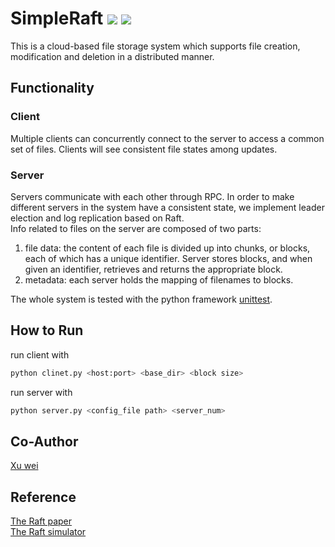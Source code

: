 # SimpleRaft ![](https://img.shields.io/github/license/joker452/SimpleRaft) ![](https://img.shields.io/badge/python-3.6%2B-blue)

This is a cloud-based file storage system which supports file creation, modification and deletion in a distributed manner.  

## Functionality

### Client

Multiple clients can concurrently connect to the server to access a common set of files. Clients will see consistent file states among updates.

### Server

Servers communicate with each other through RPC. In order to make different servers in the system have a consistent state, we implement leader election and log replication based on Raft.  
Info related to files on the server are composed of two parts:

1. file data: the content of each file is divided up into chunks, or blocks, each of which has a unique identifier. Server stores blocks, and when given an identifier, retrieves and returns the appropriate block.
2. metadata: each server holds the mapping of filenames to blocks.

The whole system is tested with the python framework [unittest](https://docs.python.org/3/library/unittest.html).

## How to Run

run client with

```Python
python clinet.py <host:port> <base_dir> <block size>
```

run server with

```Python
python server.py <config_file path> <server_num>
```

## Co-Author

[Xu wei](https://github.com/weixu000)

## Reference

[The Raft paper](https://raft.github.io/raft.pdf)  
[The Raft simulator](https://raft.github.io/raftscope/index.html)
